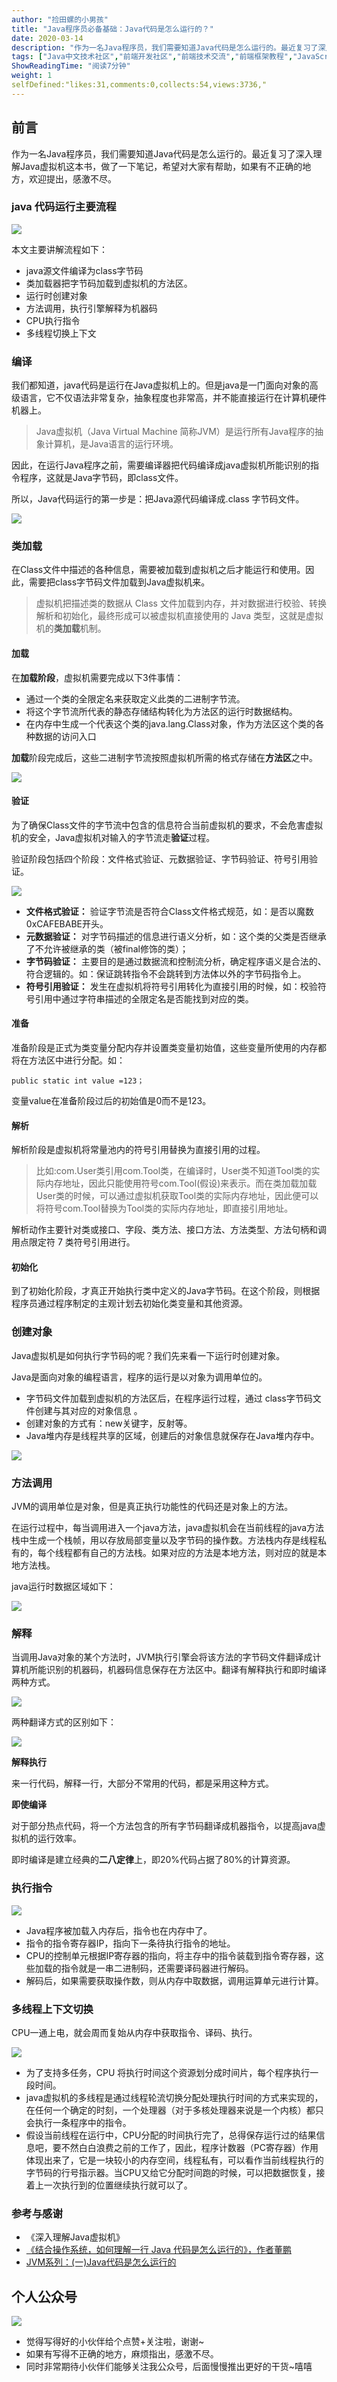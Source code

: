 ```yaml
---
author: "捡田螺的小男孩"
title: "Java程序员必备基础：Java代码是怎么运行的？"
date: 2020-03-14
description: "作为一名Java程序员，我们需要知道Java代码是怎么运行的。最近复习了深入理解Java虚拟机这本书，做了一下笔记，希望对大家有帮助，如果有不正确的地方，欢迎提出，感激不尽。 类加载器把字节码加载到虚拟机的方法区。 我们都知道，java代码是运行在Java虚拟机上的。但是jav…"
tags: ["Java中文技术社区","前端开发社区","前端技术交流","前端框架教程","JavaScript 学习资源","CSS 技巧与最佳实践","HTML5 最新动态","前端工程师职业发展","开源前端项目","前端技术趋势"]
ShowReadingTime: "阅读7分钟"
weight: 1
selfDefined:"likes:31,comments:0,collects:54,views:3736,"
---
```

前言
--

作为一名Java程序员，我们需要知道Java代码是怎么运行的。最近复习了深入理解Java虚拟机这本书，做了一下笔记，希望对大家有帮助，如果有不正确的地方，欢迎提出，感激不尽。

### java 代码运行主要流程

![](/images/jueJin/170d8ec8912704b.png)

本文主要讲解流程如下：

*   java源文件编译为class字节码
*   类加载器把字节码加载到虚拟机的方法区。
*   运行时创建对象
*   方法调用，执行引擎解释为机器码
*   CPU执行指令
*   多线程切换上下文

### 编译

我们都知道，java代码是运行在Java虚拟机上的。但是java是一门面向对象的高级语言，它不仅语法非常复杂，抽象程度也非常高，并不能直接运行在计算机硬件机器上。

> Java虚拟机（Java Virtual Machine 简称JVM）是运行所有Java程序的抽象计算机，是Java语言的运行环境。

因此，在运行Java程序之前，需要编译器把代码编译成java虚拟机所能识别的指令程序，这就是Java字节码，即class文件。

所以，Java代码运行的第一步是：把Java源代码编译成.class 字节码文件。

![](/images/jueJin/170b5b6fcf36091.png)

### 类加载

在Class文件中描述的各种信息，需要被加载到虚拟机之后才能运行和使用。因此，需要把class字节码文件加载到Java虚拟机来。

> 虚拟机把描述类的数据从 Class 文件加载到内存，并对数据进行校验、转换解析和初始化，最终形成可以被虚拟机直接使用的 Java 类型，这就是虚拟机的**类加载**机制。

#### 加载

在**加载阶段**，虚拟机需要完成以下3件事情：

*   通过一个类的全限定名来获取定义此类的二进制字节流。
*   将这个字节流所代表的静态存储结构转化为方法区的运行时数据结构。
*   在内存中生成一个代表这个类的java.lang.Class对象，作为方法区这个类的各种数据的访问入口

**加载**阶段完成后，这些二进制字节流按照虚拟机所需的格式存储在**方法区**之中。

![](/images/jueJin/170cf3b76bd0b4b.png)

#### 验证

为了确保Class文件的字节流中包含的信息符合当前虚拟机的要求，不会危害虚拟机的安全，Java虚拟机对输入的字节流走**验证**过程。

验证阶段包括四个阶段：文件格式验证、元数据验证、字节码验证、符号引用验证。

![](/images/jueJin/170d3fd43cad42d.png)

*   **文件格式验证：** 验证字节流是否符合Class文件格式规范，如：是否以魔数0xCAFEBABE开头。
*   **元数据验证：** 对字节码描述的信息进行语义分析，如：这个类的父类是否继承了不允许被继承的类（被final修饰的类）；
*   **字节码验证：** 主要目的是通过数据流和控制流分析，确定程序语义是合法的、符合逻辑的。如：保证跳转指令不会跳转到方法体以外的字节码指令上。
*   **符号引用验证：** 发生在虚拟机将符号引用转化为直接引用的时候，如：校验符号引用中通过字符串描述的全限定名是否能找到对应的类。

#### 准备

准备阶段是正式为类变量分配内存并设置类变量初始值，这些变量所使用的内存都将在方法区中进行分配。如：

```
public static int value =123；
```

变量value在准备阶段过后的初始值是0而不是123。

#### 解析

解析阶段是虚拟机将常量池内的符号引用替换为直接引用的过程。

> 比如:com.User类引用com.Tool类，在编译时，User类不知道Tool类的实际内存地址，因此只能使用符号com.Tool(假设)来表示。而在类加载加载User类的时候，可以通过虚拟机获取Tool类的实际内存地址，因此便可以将符号com.Tool替换为Tool类的实际内存地址，即直接引用地址。

解析动作主要针对类或接口、字段、类方法、接口方法、方法类型、方法句柄和调用点限定符 7 类符号引用进行。

#### 初始化

到了初始化阶段，才真正开始执行类中定义的Java字节码。在这个阶段，则根据程序员通过程序制定的主观计划去初始化类变量和其他资源。

### 创建对象

Java虚拟机是如何执行字节码的呢？我们先来看一下运行时创建对象。

Java是面向对象的编程语言，程序的运行是以对象为调用单位的。

*   字节码文件加载到虚拟机的方法区后，在程序运行过程，通过 class字节码文件创建与其对应的对象信息 。
*   创建对象的方式有：new关键字，反射等。
*   Java堆内存是线程共享的区域，创建后的对象信息就保存在Java堆内存中。

![](/images/jueJin/170d83933c9cedc.png)

### 方法调用

JVM的调用单位是对象，但是真正执行功能性的代码还是对象上的方法。

在运行过程中，每当调用进入一个java方法，java虚拟机会在当前线程的java方法栈中生成一个栈帧，用以存放局部变量以及字节码的操作数。方法栈内存是线程私有的，每个线程都有自己的方法栈。如果对应的方法是本地方法，则对应的就是本地方法栈。

java运行时数据区域如下：

![](/images/jueJin/170d8679b75472f.png)

### 解释

当调用Java对象的某个方法时，JVM执行引擎会将该方法的字节码文件翻译成计算机所能识别的机器码，机器码信息保存在方法区中。翻译有解释执行和即时编译两种方式。

![](/images/jueJin/170d85de8bd670f.png)

两种翻译方式的区别如下：

![](/images/jueJin/170d6bb2b0e6c3d.png)

**解释执行**

来一行代码，解释一行，大部分不常用的代码，都是采用这种方式。

**即使编译**

对于部分热点代码，将一个方法包含的所有字节码翻译成机器指令，以提高java虚拟机的运行效率。

即时编译是建立经典的**二八定律**上，即20%代码占据了80%的计算资源。

### 执行指令

![](/images/jueJin/170d704d693c59c.png)

*   Java程序被加载入内存后，指令也在内存中了。
*   指令的指令寄存器IP，指向下一条待执行指令的地址。
*   CPU的控制单元根据IP寄存器的指向，将主存中的指令装载到指令寄存器，这些加载的指令就是一串二进制码，还需要译码器进行解码。
*   解码后，如果需要获取操作数，则从内存中取数据，调用运算单元进行计算。

### 多线程上下文切换

CPU一通上电，就会周而复始从内存中获取指令、译码、执行。

![](/images/jueJin/170d89077ad3ede.png)

*   为了支持多任务，CPU 将执行时间这个资源划分成时间片，每个程序执行一段时间。
*   java虚拟机的多线程是通过线程轮流切换分配处理执行时间的方式来实现的，在任何一个确定的时刻，一个处理器（对于多核处理器来说是一个内核）都只会执行一条程序中的指令。
*   假设当前线程在运行中，CPU分配的时间执行完了，总得保存运行过的结果信息吧，要不然白白浪费之前的工作了，因此，程序计数器（PC寄存器）作用体现出来了，它是一块较小的内存空间，线程私有，可以看作当前线程执行的字节码的行号指示器。当CPU又给它分配时间跑的时候，可以把数据恢复，接着上一次执行到的位置继续执行就可以了。

### 参考与感谢

*   《深入理解Java虚拟机》
*   [《结合操作系统，如何理解一行 Java 代码是怎么运行的》，作者董鹏](https://link.juejin.cn?target=https%3A%2F%2Ftime.geekbang.org%2Fdailylesson%2Fdetail%2F100028498%2F "https://time.geekbang.org/dailylesson/detail/100028498/")
*   [JVM系列：(一)Java代码是怎么运行的](https://link.juejin.cn?target=https%3A%2F%2Fmp.weixin.qq.com%2Fs%3F__biz%3DMzA3Nzg5MDM5NA%3D%3D%26mid%3D2647741929%26idx%3D1%26sn%3Dea2e41451bfe17e9f9400ee1c5ec9ee4%26chksm%3D876ee3dcb0196aca96cd5fc98f4d64da43e5e5e1a3907ab6ad3e0d79f76132d60ce61bd010b9%26token%3D186505993%26lang%3Dzh_CN%23rd "https://mp.weixin.qq.com/s?__biz=MzA3Nzg5MDM5NA==&mid=2647741929&idx=1&sn=ea2e41451bfe17e9f9400ee1c5ec9ee4&chksm=876ee3dcb0196aca96cd5fc98f4d64da43e5e5e1a3907ab6ad3e0d79f76132d60ce61bd010b9&token=186505993&lang=zh_CN#rd")

个人公众号
-----

![](/images/jueJin/16c381c89b127bb.png)

*   觉得写得好的小伙伴给个点赞+关注啦，谢谢~
*   如果有写得不正确的地方，麻烦指出，感激不尽。
*   同时非常期待小伙伴们能够关注我公众号，后面慢慢推出更好的干货~嘻嘻